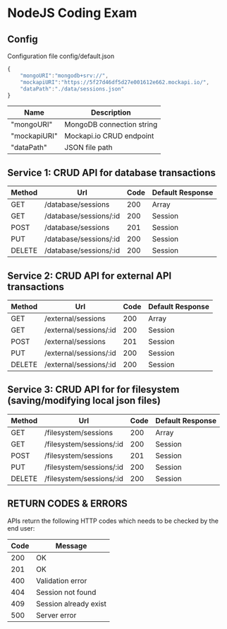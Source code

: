 # NodeJS Coding Exam

## Config

Configuration file config/default.json

```javascript
{
    "mongoURI":"mongodb+srv://",
    "mockapiURI":"https://5f27d46df5d27e001612e662.mockapi.io/",
    "dataPath":"./data/sessions.json"
}
```

Name|Description
----|-----------
"mongoURI"|MongoDB connection string
"mockapiURI"|Mockapi.io CRUD endpoint
"dataPath"|JSON file path


## Service 1: CRUD API for database transactions

Method|Url|Code|Default Response
------|---|----|----------------
GET|/database/sessions|200|Array<Session>
GET|/database/sessions/:id|200|Session
POST|/database/sessions|201|Session
PUT|/database/sessions/:id|200|Session
DELETE|/database/sessions/:id|200|Session


## Service 2: CRUD API for external API transactions

Method|Url|Code|Default Response
------|---|----|----------------
GET|/external/sessions|200|Array<Session>
GET|/external/sessions/:id|200|Session
POST|/external/sessions|201|Session
PUT|/external/sessions/:id|200|Session
DELETE|/external/sessions/:id|200|Session


## Service 3: CRUD API for for filesystem (saving/modifying local json files)

Method|Url|Code|Default Response
------|---|----|----------------
GET|/filesystem/sessions|200|Array<Session>
GET|/filesystem/sessions/:id|200|Session
POST|/filesystem/sessions|201|Session
PUT|/filesystem/sessions/:id|200|Session
DELETE|/filesystem/sessions/:id|200|Session


## RETURN CODES & ERRORS

APIs return the following HTTP codes which needs to be checked by the end user:

Code|Message
----|-------
200|OK
201|OK
400|Validation error
404|Session not found
409|Session already exist
500|Server error
